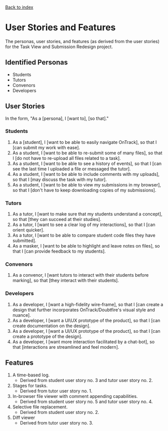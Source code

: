 [Back to index](Index.md)

# User Stories and Features
The personas, user stories, and features (as derived from the user stories) for the Task View and Submission Redesign project.

## Identified Personas
- Students
- Tutors
- Convenors
- Developers

## User Stories
In the form, "As a \[persona\], I \[want to\], \[so that\]."

### Students
1. As a \[student\], I \[want to be able to easily navigate OnTrack\], so that I \[can submit my work with ease\].
1. As a student, I \[want to be able to re-submit some of many files\], so that I \[do not have to re-upload all files related to a task\].
1. As a student, I \[want to be able to see a history of events\], so that I \[can see the last time I uploaded a file or messaged the tutor\].
1. As a student, I \[want to be able to include comments with my uploads\], so that I \[may discuss the task with my tutor\].
1. As a student, I \[want to be able to view my submissions in my browser\], so that I \[don't have to keep downloading copies of my submissions\].

### Tutors
1. As a tutor, I \[want to make sure that my students understand a concept\], so that \[they can succeed at their studies\].
1. As a tutor, I \[want to see a clear log of my interactions\], so that I \[can orient quicker\].
1. As a tutor, I \[want to be able to compare student code files they have submitted\].
1. As a masker, I \[want to be able to highlight and leave notes on files\], so that I \[can provide feedback to my students\].

### Convenors
1. As a convenor, I \[want tutors to interact with their students before marking\], so that \[they interact with their students\].

### Developers
1. As a developer, I \[want a high-fidelity wire-frame\], so that I \[can create a design that further incorporates OnTrack/Doubtfire's visual style and nuance\].
1. As a developer, I \[want a UI\UX prototype of the product\], so that I \[can create documentation on the design\].
1. As a developer, I \[want a UI/UX prototype of the product\], so that I \[can create a prototype of the design\].
1. As a developer, I \[want more interaction facilitated by a chat-bot\], so that \[interactions are streamlined and feel modern\].

## Features
1. A time-based log.
    - Derived from student user story no. 3 and tutor user story no. 2.
1. Stages for tasks.
    - Derived from tutor user story no. 1.
1. In-browser file viewer with comment appending capabilities.
    - Derived from student user story no. 5 and tutor user story no. 4.
1. Selective file replacement.
    - Derived from student user story no. 2.
1. Diff viewer
    - Derived from tutor user story no. 3.